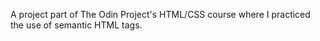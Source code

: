 A project part of The Odin Project's HTML/CSS course where I practiced the use of semantic HTML tags.
